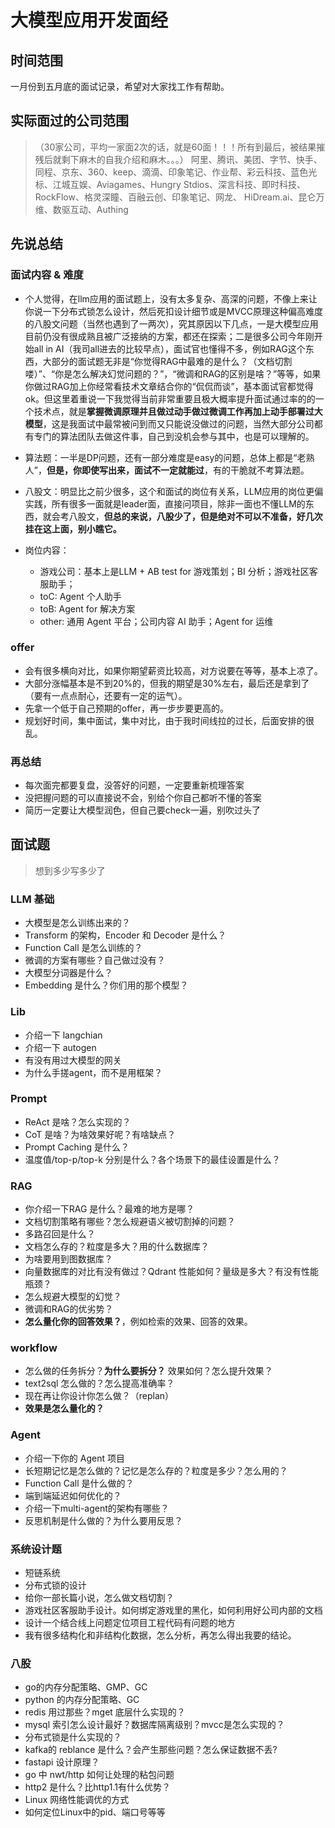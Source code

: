 # 大模型应用开发面经
## 时间范围
一月份到五月底的面试记录，希望对大家找工作有帮助。

## 实际面过的公司范围
>（30家公司，平均一家面2次的话，就是60面！！！所有到最后，被结果摧残后就剩下麻木的自我介绍和麻木。。。）
阿里、腾讯、美团、字节、快手、同程、京东、360、keep、滴滴、印象笔记、作业帮、彩云科技、蓝色光标、江城互娱、Aviagames、Hungry Stdios、深言科技、即时科技、RockFlow、格灵深瞳、百融云创、印象笔记、网龙、 HiDream.ai、昆仑万维、数驱互动、Authing

## 先说总结
### 面试内容 & 难度
- 个人觉得，在llm应用的面试题上，没有太多复杂、高深的问题，不像上来让你说一下分布式锁怎么设计，然后死扣设计细节或是MVCC原理这种偏高难度的八股文问题（当然也遇到了一两次），究其原因以下几点，一是大模型应用目前仍没有很成熟且被广泛接纳的方案，都还在探索；二是很多公司今年刚开始all in AI（我司all进去的比较早点），面试官也懂得不多，例如RAG这个东西，大部分的面试题无非是“你觉得RAG中最难的是什么？（文档切割喽）”、“你是怎么解决幻觉问题的？”，“微调和RAG的区别是啥？”等等，如果你做过RAG加上你经常看技术文章结合你的“侃侃而谈”，基本面试官都觉得ok。但这里着重说一下我觉得当前非常重要且极大概率提升面试通过率的的一个技术点，就是**掌握微调原理并且做过动手做过微调工作再加上动手部署过大模型**，这是我面试中最常被问到而又只能说没做过的问题，当然大部分公司都有专门的算法团队去做这件事，自己到没机会参与其中，也是可以理解的。

- 算法题：一半是DP问题，还有一部分难度是easy的问题，总体上都是“老熟人”，**但是，你即使写出来，面试不一定就能过**，有的干脆就不考算法题。

- 八股文：明显比之前少很多，这个和面试的岗位有关系，LLM应用的岗位更偏实践，所有很多一面就是leader面，直接问项目，除非一面也不懂LLM的东西，就会考八股文，**但总的来说，八股少了，但是绝对不可以不准备，好几次挂在这上面，别小瞧它。**

- 岗位内容：
  - 游戏公司：基本上是LLM + AB test for 游戏策划；BI 分析；游戏社区客服助手；
  - toC: Agent 个人助手
  - toB: Agent for 解决方案
  - other: 通用 Agent 平台；公司内容 AI 助手；Agent for 运维
    
### offer
- 会有很多横向对比，如果你期望薪资比较高，对方说要在等等，基本上凉了。
- 大部分涨幅基本是不到20%的，但我的期望是30%左右，最后还是拿到了（要有一点点耐心，还要有一定的运气）。
- 先拿一个低于自己预期的offer，再一步步要更高的。
- 规划好时间，集中面试，集中对比，由于我时间线拉的过长，后面安排的很乱。

### 再总结
- 每次面完都要复盘，没答好的问题，一定要重新梳理答案
- 没把握问题的可以直接说不会，别给个你自己都听不懂的答案
- 简历一定要让大模型润色，但自己要check一遍，别吹过头了

## 面试题
> 想到多少写多少了

### LLM 基础
- 大模型是怎么训练出来的？
- Transform 的架构，Encoder 和 Decoder 是什么？
- Function Call 是怎么训练的？
- 微调的方案有哪些？自己做过没有？
- 大模型分词器是什么？
- Embedding 是什么？你们用的那个模型？

### Lib
- 介绍一下 langchian
- 介绍一下 autogen
- 有没有用过大模型的网关
- 为什么手搓agent，而不是用框架？

### Prompt
- ReAct 是啥？怎么实现的？
- CoT 是啥？为啥效果好呢？有啥缺点？
- Prompt Caching 是什么？
- 温度值/top-p/top-k 分别是什么？各个场景下的最佳设置是什么？

### RAG
- 你介绍一下RAG 是什么？最难的地方是哪？
- 文档切割策略有哪些？怎么规避语义被切割掉的问题？
- 多路召回是什么？
- 文档怎么存的？粒度是多大？用的什么数据库？
- 为啥要用到图数据库？
- 向量数据库的对比有没有做过？Qdrant 性能如何？量级是多大？有没有性能瓶颈？
- 怎么规避大模型的幻觉？
- 微调和RAG的优劣势？
- **怎么量化你的回答效果？**，例如检索的效果、回答的效果。

### workflow
- 怎么做的任务拆分？**为什么要拆分？** 效果如何？怎么提升效果？
- text2sql 怎么做的？怎么提高准确率？
- 现在再让你设计你怎么做？（replan）
- **效果是怎么量化的？**

### Agent
- 介绍一下你的 Agent 项目
- 长短期记忆是怎么做的？记忆是怎么存的？粒度是多少？怎么用的？
- Function Call 是什么做的？
- 端到端延迟如何优化的？
- 介绍一下multi-agent的架构有哪些？
- 反思机制是什么做的？为什么要用反思？

### 系统设计题
- 短链系统
- 分布式锁的设计
- 给你一部长篇小说，怎么做文档切割？
- 游戏社区客服助手设计。如何绑定游戏里的黑化，如何利用好公司内部的文档
- 设计一个结合线上问题定位项目工程代码有问题的地方
- 我有很多结构化和非结构化数据，怎么分析，再怎么得出我要的结论。

### 八股
- go的内存分配策略、GMP、GC
- python 的内存分配策略、GC
- redis 用过那些？mget 底层什么实现的？
- mysql 索引怎么设计最好？数据库隔离级别？mvcc是怎么实现的？
- 分布式锁是什么实现的？
- kafka的 reblance 是什么？会产生那些问题？怎么保证数据不丢?
- fastapi 设计原理？
- go 中 nwt/http 如何让处理的粘包问题
- http2 是什么？比http1.1有什么优势？
- Linux 网络性能调优的方式
- 如何定位Linux中的pid、端口号等等
